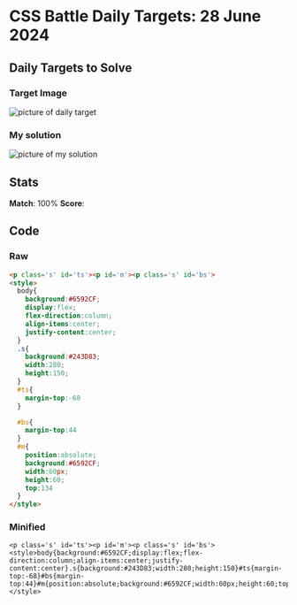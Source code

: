 

# CSS Battle Daily Targets: 28 June 2024

## Daily Targets to Solve

### Target Image


![picture of daily target](https://github.com/BekiaD/cssbattle/assets/144695091/42171113-1d1f-4d55-8837-191c7a9a184a)


### My solution

![picture of my solution](https://github.com/BekiaD/cssbattle/assets/144695091/b30fbdbd-4ae8-478a-9ac3-85187e39d70d)
## Stats

**Match**: 100%
**Score**: 

## Code

### Raw

```html
<p class='s' id='ts'><p id='m'><p class='s' id='bs'>
<style>
  body{
    background:#6592CF;
    display:flex;
    flex-direction:column;
    align-items:center;
    justify-content:center;
  }
  .s{
    background:#243D83;
    width:280;
    height:150;
  }
  #ts{
    margin-top:-68
  }

  #bs{
    margin-top:44
  }
  #m{
    position:absolute;
    background:#6592CF;
    width:60px;
    height:60;
    top:134
  }
</style>
```

### Minified

```
<p class='s' id='ts'><p id='m'><p class='s' id='bs'><style>body{background:#6592CF;display:flex;flex-direction:column;align-items:center;justify-content:center}.s{background:#243D83;width:280;height:150}#ts{margin-top:-68}#bs{margin-top:44}#m{position:absolute;background:#6592CF;width:60px;height:60;top:134}</style>
```
